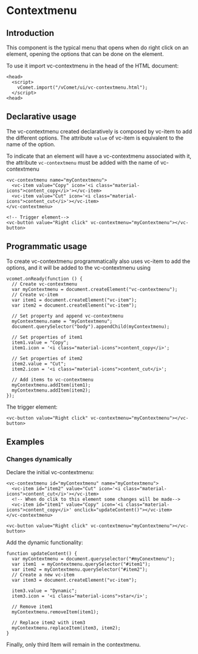 # Contextmenu

## Introduction
This component is the typical menu that opens when do right click on an element, opening the options that can be done on the element.

To use it import vc-contextmenu in the head of the HTML document:
``` [html]
<head>
  <script>
    vComet.import("/vComet/ui/vc-contextmenu.html");
  </script>
<head>
```

## Declarative usage
The vc-contextmenu created declaratively is composed by vc-item to add the different options. The attribute `value` of vc-item is equivalent to the name of the option.

To indicate that an element will have a vc-contextmenu associated with it, the attribute `vc-contextmenu` must be added with the name of vc-contextmenu

``` [html]
<vc-contextmenu name="myContextmenu">
  <vc-item value="Copy" icon='<i class="material-icons">content_copy</i>'></vc-item>
  <vc-item value="Cut" icon='<i class="material-icons">content_cut</i>'></vc-item>
</vc-contextmenu>

<!-- Trigger element-->
<vc-button value="Right click" vc-contextmenu="myContextmenu"></vc-button>
```

## Programmatic usage
To create vc-contextmenu programmatically also uses vc-item to add the options, and it will be added to the vc-contextmenu using 

``` [javascript]
vcomet.onReady(function () {
  // Create vc-contextmenu
  var myContextmenu = document.createElement("vc-contextmenu");
  // Create vc-item
  var item1 = document.createElement("vc-item");
  var item2 = document.createElement("vc-item");

  // Set property and append vc-contextmenu
  myContextmenu.name = "myContextmenu";
  document.querySelector("body").appendChild(myContextmenu);

  // Set properties of item1
  item1.value = "Copy";
  item1.icon = '<i class="material-icons">content_copy</i>';

  // Set properties of item2
  item2.value = "Cut";
  item2.icon = '<i class="material-icons">content_cut</i>';

  // Add items to vc-contextmenu
  myContextmenu.addItem(item1);
  myContextmenu.addItem(item2);
});
```
The trigger element:
``` [html]
<vc-button value="Right click" vc-contextmenu="myContextmenu"></vc-button>
```

## Examples

### Changes dynamically 

Declare the initial vc-contextmenu:
``` [html]
<vc-contextmenu id="myContextmenu" name="myContextmenu">
  <vc-item id="item2" value="Cut" icon='<i class="material-icons">content_cut</i>'></vc-item>
  <!-- When do clik to this element some changes will be made-->
  <vc-item id="item1" value="Copy" icon='<i class="material-icons">content_copy</i>' onclick="updateContent()"></vc-item>
</vc-contextmenu>

<vc-button value="Right click" vc-contextmenu="myContextmenu"></vc-button>
```

Add the dynamic functionality:
``` [javascript]
function updateContent() {
  var myContextmenu = document.queryselector("#myConextmenu");
  var item1  = myContextmenu.querySelector("#item1");
  var item2 = myContextmenu.querySelector("#item2");
  // Create a new vc-item
  var item3 = document.createElement("vc-item");

  item3.value = "Dynamic";
  item3.icon = '<i class="material-icons">star</i>';

  // Remove item1
  myContextmenu.removeItem(item1);

  // Replace item2 with item3
  myContextmenu.replaceItem(item3, item2);
}
```

Finally, only third Item will remain in the contextmenu.
